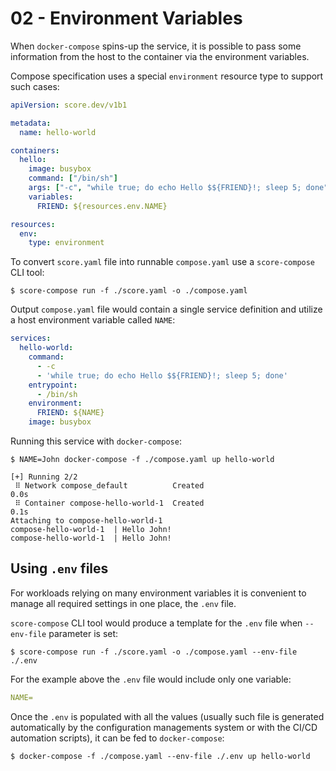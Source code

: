 # 02 - Environment Variables

When `docker-compose` spins-up the service, it is possible to pass some information from the host to the container via the environment variables.

Compose specification uses a special `environment` resource type to support such cases:

```yaml
apiVersion: score.dev/v1b1

metadata:
  name: hello-world

containers:
  hello:
    image: busybox
    command: ["/bin/sh"]
    args: ["-c", "while true; do echo Hello $${FRIEND}!; sleep 5; done"]
    variables:
      FRIEND: ${resources.env.NAME}

resources:
  env:
    type: environment
```

To convert `score.yaml` file into runnable `compose.yaml` use a `score-compose` CLI tool:

```console
$ score-compose run -f ./score.yaml -o ./compose.yaml
```

Output `compose.yaml` file would contain a single service definition and utilize a host environment variable called `NAME`:

```yaml
services:
  hello-world:
    command:
      - -c
      - 'while true; do echo Hello $${FRIEND}!; sleep 5; done'
    entrypoint:
      - /bin/sh
    environment:
      FRIEND: ${NAME}
    image: busybox
```

Running this service with `docker-compose`:

```console
$ NAME=John docker-compose -f ./compose.yaml up hello-world

[+] Running 2/2
 ⠿ Network compose_default          Created                                                                                                                                               0.0s
 ⠿ Container compose-hello-world-1  Created                                                                                                                                               0.1s
Attaching to compose-hello-world-1
compose-hello-world-1  | Hello John!
compose-hello-world-1  | Hello John!
```

## Using `.env` files

For workloads relying on many environment variables it is convenient to manage all required settings in one place, the `.env` file.

`score-compose` CLI tool would produce a template for the `.env` file when `--env-file` parameter is set:

```console
$ score-compose run -f ./score.yaml -o ./compose.yaml --env-file ./.env
```

For the example above the `.env` file would include only one variable:

```yaml
NAME=
```

Once the `.env` is populated with all the values (usually such file is generated automatically by the configuration managements system or with the CI/CD automation scripts), it can be fed to `docker-compose`:

```console
$ docker-compose -f ./compose.yaml --env-file ./.env up hello-world
```
